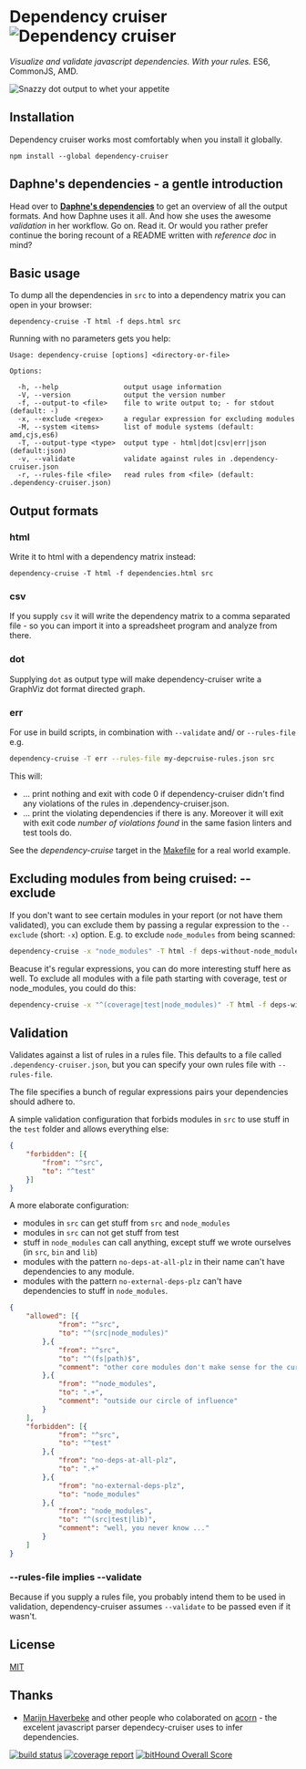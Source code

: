 # Dependency cruiser ![Dependency cruiser](https://raw.githubusercontent.com/sverweij/dependency-cruiser/master/doc/assets/ZKH-Dependency-recolored-160.png)
_Visualize and validate javascript dependencies. With your rules._ ES6, CommonJS, AMD.

![Snazzy dot output to whet your appetite](https://raw.githubusercontent.com/sverweij/dependency-cruiser/master/doc/assets/sample-dot-output.png)

## Installation
Dependency cruiser works most comfortably when you install it globally.

```
npm install --global dependency-cruiser
```

## Daphne's dependencies - a gentle introduction
Head over to **[Daphne's
dependencies](https://github.com/sverweij/dependency-cruiser/blob/master/doc/sample-output.md)**
to get an overview of all the output formats. And how Daphne uses it all. And
how she uses the awesome _validation_ in her workflow. Go on. Read it. Or would
you rather prefer continue the boring recount of a README written with
_reference doc_ in mind?

## Basic usage
To dump all the dependencies in `src` to into a dependency matrix you can
open in your browser:

```shell
dependency-cruise -T html -f deps.html src
```

Running with no parameters gets you help:
```
Usage: dependency-cruise [options] <directory-or-file>

Options:

  -h, --help                output usage information
  -V, --version             output the version number
  -f, --output-to <file>    file to write output to; - for stdout (default: -)
  -x, --exclude <regex>     a regular expression for excluding modules
  -M, --system <items>      list of module systems (default: amd,cjs,es6)
  -T, --output-type <type>  output type - html|dot|csv|err|json (default:json)
  -v, --validate            validate against rules in .dependency-cruiser.json
  -r, --rules-file <file>   read rules from <file> (default: .dependency-cruiser.json)
```

## Output formats
### html
Write it to html with a dependency matrix instead:
```shell
dependency-cruise -T html -f dependencies.html src
```

### csv
If you supply `csv` it will write the dependency matrix to a comma
separated file - so you can import it into a spreadsheet program
and analyze from there.

### dot
Supplying `dot` as output type will make dependency-cruiser write
a GraphViz dot format directed graph.

### err
For use in build scripts, in combination with `--validate` and/ or
`--rules-file` e.g.

```sh
dependency-cruise -T err --rules-file my-depcruise-rules.json src
```

This will:
- ... print nothing and exit with code 0 if dependency-cruiser didn't
  find any violations of the rules in .dependency-cruiser.json.
- ... print the violating dependencies if there is any. Moreover it
  will exit with exit code _number of violations found_ in the same fasion
  linters and test tools do.

See the _dependency-cruise_ target in the [Makefile](https://github.com/sverweij/dependency-cruiser/blob/master/Makefile) for a real world
example.

## Excluding modules from being cruised: --exclude

If you don't want to see certain modules in your report (or not have them
validated), you can exclude them by passing a regular expression to the
`--exclude` (short: `-x`) option. E.g. to exclude `node_modules` from being
scanned:

```sh
dependency-cruise -x "node_modules" -T html -f deps-without-node_modules.html src
```

Beacuse it's regular expressions, you can do more interesting stuff here as well. To exclude
all modules with a file path starting with coverage, test or node_modules, you could do this:

```sh
dependency-cruise -x "^(coverage|test|node_modules)" -T html -f deps-without-stuffs.html src
```


## Validation
Validates against a list of rules in a rules file. This defaults to a file
called `.dependency-cruiser.json`, but you can specify your own rules file
with `--rules-file`.

The file specifies a bunch of regular expressions pairs your dependencies
should adhere to.

A simple validation configuration that forbids modules in `src` to use stuff
in the `test` folder and allows everything else:

```json
{
    "forbidden": [{
        "from": "^src",
        "to": "^test"
    }]
}
```

A more elaborate configuration:
- modules in `src` can get stuff from `src` and `node_modules`
- modules in `src` can not get stuff from test
- stuff in `node_modules` can call anything, except stuff
  we wrote ourselves (in `src`, `bin` and `lib`)
- modules with the pattern `no-deps-at-all-plz` in their name
  can't have dependencies to any module.
- modules with the pattern `no-external-deps-plz` can't have
  dependencies to stuff in `node_modules`.


```json
{
    "allowed": [{
            "from": "^src",
            "to": "^(src|node_modules)"
        },{
            "from": "^src",
            "to": "^(fs|path)$",
            "comment": "other core modules don't make sense for the current project"
        },{
            "from": "^node_modules",
            "to": ".+",
            "comment": "outside our circle of influence"
        }
    ],
    "forbidden": [{
            "from": "^src",
            "to": "^test"
        },{
            "from": "no-deps-at-all-plz",
            "to": ".+"
        },{
            "from": "no-external-deps-plz",
            "to": "node_modules"
        },{
            "from": "node_modules",
            "to": "^(src|test|lib)",
            "comment": "well, you never know ..."
        }
    ]
}
```

### --rules-file implies --validate
Because if you supply a rules file, you probably intend them to
be used in validation, dependency-cruiser assumes `--validate`
to be passed even if it wasn't.

## License
[MIT](LICENSE)

## Thanks
- [Marijn Haverbeke](http://marijnhaverbeke.nl) and other people who
  colaborated on [acorn](https://github.com/ternjs/acorn) -
  the excelent javascript parser dependecy-cruiser uses to infer
  dependencies.

[![build status](https://gitlab.com/sverweij/dependency-cruiser/badges/develop/build.svg)](https://gitlab.com/sverweij/dependency-cruiser/commits/develop)
[![coverage report](https://gitlab.com/sverweij/dependency-cruiser/badges/develop/coverage.svg)](https://gitlab.com/sverweij/dependency-cruiser/commits/develop)
[![bitHound Overall Score](https://www.bithound.io/github/sverweij/dependency-cruiser/badges/score.svg)](https://www.bithound.io/github/sverweij/dependency-cruiser)
